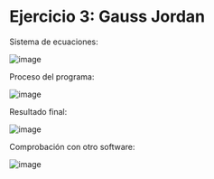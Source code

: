 # Ejercicio 3: Gauss Jordan

Sistema de ecuaciones: 

![image](https://github.com/22030130/Numerical-Methods-/assets/147437999/e7f1cc47-9f77-43e4-b540-609a2a6f7cd7)

Proceso del programa: 

![image](https://github.com/22030130/Numerical-Methods-/assets/147437999/db87e0cf-dacb-47f2-9304-a862373dda24)

Resultado final:

![image](https://github.com/22030130/Numerical-Methods-/assets/147437999/594d29ce-673f-4a19-a5fb-78490568da88)

Comprobación con otro software:

![image](https://github.com/22030130/Numerical-Methods-/assets/147437999/6aeb491b-4a90-4bec-a447-1f2d5917b433)



